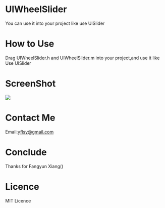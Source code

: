UIWheelSlider
=============

You can use it into your project like use UISlider

How to Use
=============

Drag UIWheelSlider.h and UIWheelSlider.m into your project,and use it like Use UISlider

ScreenShot
=============
![](https://raw.githubusercontent.com/yuanfeng0801/UIWheelSlider/master/UIWheelSlider.gif)


Contact Me
=============
Email:yflsy@gmail.com

Conclude
=============
Thanks for Fangyun Xiang()

Licence
=============
MIT Licence
